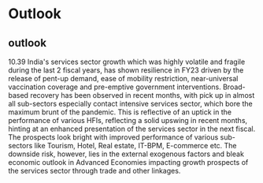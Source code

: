 # Outlook

## outlook

10.39 India's  services  sector  growth  which  was  highly  volatile  and  fragile  during  the  last 2 fiscal  years,  has  shown resilience in FY23 driven by the release of pent-up demand, ease of  mobility  restriction,  near-universal  vaccination  coverage  and  pre-emptive  government interventions. Broad-based recovery has been observed in recent months, with pick up in almost all sub-sectors especially contact intensive services sector, which bore the maximum brunt of the pandemic. This is reflective of an uptick in the performance of various HFIs, reflecting a solid upswing in recent months, hinting at an enhanced presentation of the services sector in the next fiscal. The prospects look bright with improved performance of various sub-sectors like Tourism, Hotel, Real estate, IT-BPM, E-commerce etc. The downside risk, however, lies in the external exogenous factors and bleak economic outlook in Advanced Economies impacting growth prospects of the services sector through trade and other linkages.